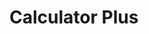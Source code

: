 # Calculator Plus
<img href="https://github.com/VolodymyrBaisa/Calculator/blob/master/img/CalculatorView.png"/>
<img href="https://github.com/VolodymyrBaisa/Calculator/blob/master/img/CalculatorSettings.png"/>
<img href="https://github.com/VolodymyrBaisa/Calculator/blob/master/img/CalculatorAbout.png"/>